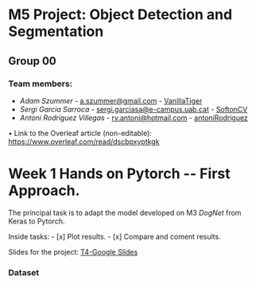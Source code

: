 # M5 Project: Object Detection and Segmentation
## Group 00

### Team members:
* _Adam Szummer_ - a.szummer@gmail.com - [VanillaTiger](https://github.com/VanillaTiger)
* _Sergi Garcia Sarroca_ - sergi.garciasa@e-campus.uab.cat - [SoftonCV](https://github.com/SoftonCV)
* _Antoni Rodriguez Villegas_ - rv.antoni@hotmail.com - [antoniRodriguez](https://github.com/antoniRodriguez)

• Link to the Overleaf article (non-editable): https://www.overleaf.com/read/dscbpxyptkgk

# Week 1 Hands on Pytorch -- First Approach. 

The principal task is to adapt the model developed on M3 _DogNet_ from Keras to Pytorch.

Inside tasks: 
    - [x] Plot results. 
    - [x] Compare and coment results. 

Slides for the project: [T4-Google Slides](https://docs.google.com/presentation/d/1CCaJYDuzzkllbPpFAi2q7jSul2MlvBRcbwddqgKnXOA/edit?ts=6045134b#slide=id.g7039f830d9_1_11)

### Dataset 

